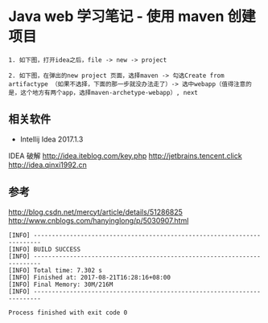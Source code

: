# Java web 学习笔记 - 使用 maven 创建项目

```
1. 如下图，打开idea之后，file -> new -> project 

2. 如下图，在弹出的new project 页面，选择maven -> 勾选Create from artifactype （如果不选择，下面的那一步就没办法走了）-> 选中webapp（值得注意的是，这个地方有两个app，选择maven-archetype-webapp）, next 
```

## 相关软件

* Intellij Idea 2017.1.3

IDEA 破解
http://idea.iteblog.com/key.php
http://jetbrains.tencent.click
http://idea.qinxi1992.cn





























## 参考

http://blog.csdn.net/mercyt/article/details/51286825
http://www.cnblogs.com/hanyinglong/p/5030907.html















```plain
[INFO] ------------------------------------------------------------------------
[INFO] BUILD SUCCESS
[INFO] ------------------------------------------------------------------------
[INFO] Total time: 7.302 s
[INFO] Finished at: 2017-08-21T16:28:16+08:00
[INFO] Final Memory: 30M/216M
[INFO] ------------------------------------------------------------------------

Process finished with exit code 0
```
